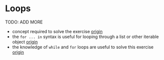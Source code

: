 # Loops

TODO: ADD MORE

- concept required to solve the exercise [origin](./exercise-concepts/binary-search-tree.md)
- the `for ... in` syntax is useful for looping through a list or other iterable object [origin](./exercise-concepts/hamming.md)
- the knowledge of `while` and `for` loops are useful to solve this exercise [origin](./exercise-concepts/variable-length-quantity.md)
